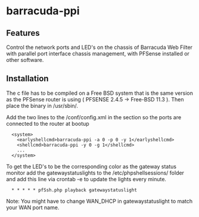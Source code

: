 # barracuda-ppi
## Features
Control the network ports and LED's on the chassis of Barracuda Web Filter with parallel port interface chassis management, with PFSense installed or other software.
## Installation
The c file has to be compiled on a Free BSD system that is the same version as the PFSense router is using ( PFSENSE 2.4.5 -> Free-BSD 11.3 ). Then place the binary in /usr/sbin/.

Add the two lines to the /conf/config.xml in the <system> section so the ports are connected to the router at bootup
```
  <system>
    <earlyshellcmd>barracuda-ppi -a 0 -p 0 -y 1</earlyshellcmd>
    <shellcmd>barracuda-ppi -y 0 -g 1</shellcmd>
    ...
  </system>
```
To get the LED's to be the corresponding color as the gateway status monitor add the gatewaystatuslights to the /etc/phpshellsessions/ folder and add this line via crontab -e to update the lights every minute.
```
  * * * * * pfSsh.php playback gatewaystatuslight
```
Note: You might have to change WAN_DHCP in gatewaystatuslight to match your WAN port name.
